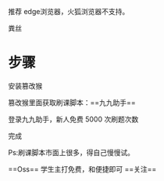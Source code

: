 推荐 edge浏览器，火狐浏览器不支持。

粪丝
# 步骤

安装篡改猴

篡改猴里面获取刷课脚本：==九九助手==

登录九九助手，新人免费 5000 次刷题次数

完成


Ps:刷课脚本市面上很多，得自己慢慢试。

==Oss==
学生主打免费，和便捷即可
==关注==
